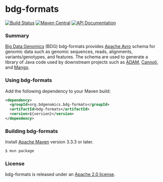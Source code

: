 bdg-formats
===

[![Build Status](https://travis-ci.org/bigdatagenomics/bdg-formats.svg?branch=master)](https://travis-ci.org/bigdatagenomics/bdg-formats)
[![Maven Central](https://img.shields.io/maven-central/v/org.bdgenomics.bdg-formats/bdg-formats.svg?maxAge=600)](http://search.maven.org/#search%7Cga%7C1%7Corg.bdgenomics.bdg-formats)
[![API Documentation](http://javadoc.io/badge/org.bdgenomics.bdg-formats/bdg-formats.svg?color=brightgreen&label=scaladoc)](http://javadoc.io/doc/org.bdgenomics.bdg-formats/bdg-formats)

### Summary

[Big Data Genomics][BDG] (BDG) bdg-formats provides [Apache Avro][Avro] schema
for genomic data such as genomic sequences, reads, alignments, variants/genotypes,
and features.  The schema are used to generate a library of Java code used by
downstream projects such as [ADAM][ADAM], [Cannoli][Cannoli], and [Mango][Mango].

### Using bdg-formats

Add the following dependency to your Maven build:
```xml
<dependency>
  <groupId>org.bdgenomics.bdg-formats</groupId>
  <artifactId>bdg-formats</artifactId>
  <version>${version}</version>
</dependency>
```

### Building bdg-formats

Install [Apache Maven][Maven] version 3.3.3 or later.
```bash
$ mvn package
```

### License

bdg-formats is released under an [Apache 2.0 license](LICENSE.txt).


[ADAM]: https://github.com/bigdatagenomics/adam
[Cannoli]: https://github.com/bigdatagenomics/cannoli
[Avro]: http://avro.apache.org
[BDG]: http://bdgenomics.org
[Mango]: https://github.com/bigdatagenomics/mango
[Maven]: http://maven.apache.org
